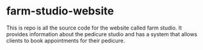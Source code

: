 # farm-studio-website
This is repo is all the source code for the website called farm studio. It provides information about the pedicure studio and has a system that allows clients to book appointments for their pedicure.
